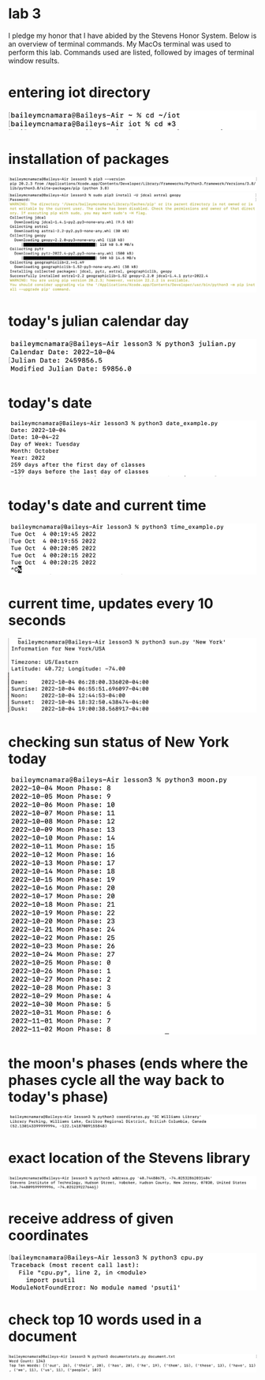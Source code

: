 # lab 3
I pledge my honor that I have abided by the Stevens Honor System. Below is an overview of terminal commands. My MacOs terminal was used to perform this lab. Commands used are listed, followed by images of terminal window results.


# entering iot directory
![](media/lab3.1.png)

# installation of packages 
![](media/lab3.2.png)
![](media/lab3.3.png)

# today's julian calendar day
![](media/lab3.4.png)

# today's date
![](media/lab3.5.png)

# today's date and current time
![](media/lab3.6.png)

# current time, updates every 10 seconds
![](media/lab3.7.png)

# checking sun status of New York today
![](media/lab3.8.png)

# the moon's phases (ends where the phases cycle all the way back to today's phase)
![](media/lab3.9.png)

# exact location of the Stevens library
![](media/lab3.10.png)

# receive address of given coordinates
![](media/lab3.11.png)

# check top 10 words used in a document
![](media/lab3.12.png)
